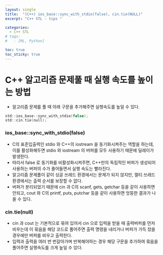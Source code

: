 ```yaml
---
layout: single
title:  "(C++) ios_base::sync_with_stdio(false), cin.tie(NULL)"
excerpt: "C++ STL - tips "

categories:
  - C++ STL
# tags:
#   - [ML, Python]

toc: true
toc_sticky: true
---
```


# C++ 알고리즘 문제풀 때 실행 속도를 높이는 방법

- 알고리즘 문제를 풀 때 아래 구문을 추가해주면 실행속도를 높일 수 있다.

```c
std::ios_base::sync_with_stdio(false);
std::cin.tie(null);
```

### ios_base::sync_with_stdio(false)

- C의 표준입출력인 stdio 와 C++의 iostream 을 동기화시켜주는 역할을 하는데, 이를 활성화해두면 stdio 와 iostream 의 버퍼를 모두 사용하기 때문에 딜레이가 발생한다.
- 따라서 false 로 동기화를 비활성화시켜주면, C++만의 독립적인 버퍼가 생성되어 사용하는 버퍼의 수가 줄어들면서 실행 속도는 빨라진다.
- 알고리즘 문제풀이 같이 싱글 쓰레드 환경에서는 문제가 되지 않지만, 멀티 쓰레드 환경에서는 출력 순서를 보장할 수 없다.
- 버퍼가 분리되었기 때문에 cin 과 C의 scanf, gets, getchar 등을 같이 사용하면 안되고, cout 와 C의 printf, puts, putchar 등을 같이 사용하면 엉뚱한 결과가 나올 수 있다.


### cin.tie(null)

- cin 과 cout 는 기본적으로 묶여 있어서 cin 으로 입력을 받을 때 출력버퍼를 먼저 비우는데 이 묶음을 해당 코드로 풀어주면 출력 명령을 내리거나 버퍼가 가득 찼을 경우에만 버퍼를 비우고 출력한다. 
- 입력과 출력을 여러 번 번갈아가며 반복해야하는 경우 해당 구문을 추가하여 묶음을 풀어주면 실행속도를 크게 높일 수 있다.